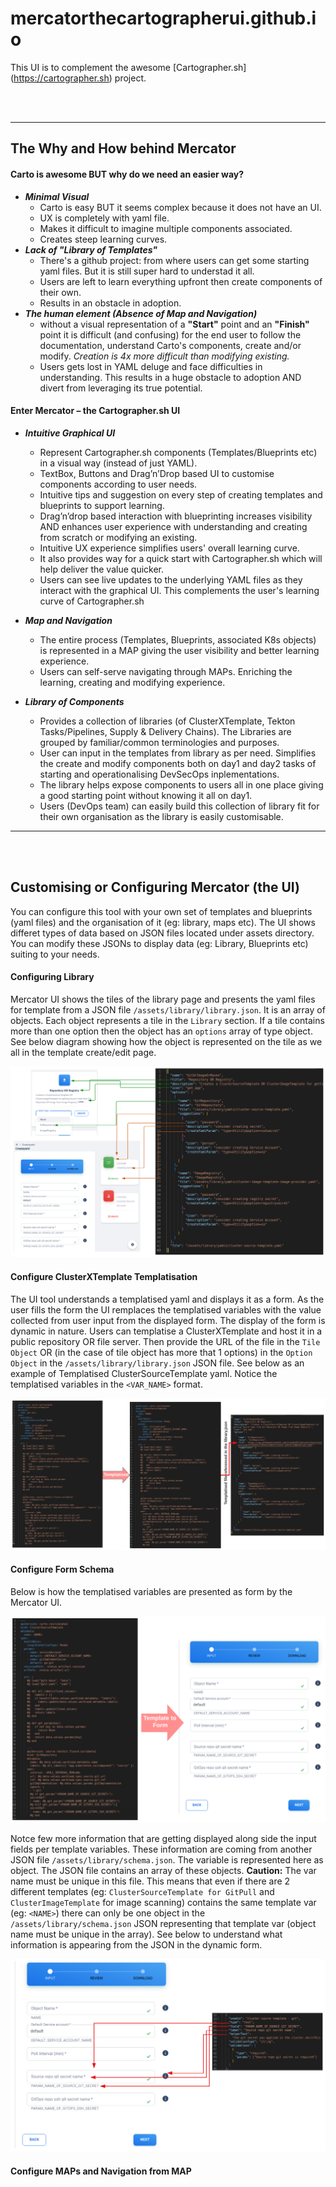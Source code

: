 # mercatorthecartographerui.github.io

This UI is to complement the awesome [Cartographer.sh] (https://cartographer.sh) project. 

<br><br>

---

## The Why and How behind Mercator

#### Carto is awesome BUT why do we need an easier way?

- ***Minimal Visual*** 
    - Carto is easy BUT it seems complex because it does not have an UI.
    - UX is completely with yaml file.
    - Makes it difficult to imagine multiple components associated.
    - Creates steep learning curves.
- ***Lack of "Library of Templates"***
    - There's a github project: from where users can get some starting yaml files. But it is still super hard to understad it all.
    - Users are left to learn everything upfront then create components of their own.
    - Results in an obstacle in adoption.
- ***The human element (Absence of Map and Navigation)***
    - without a visual representation of a **"Start"** point and an **"Finish"** point it is difficult (and confusing) for the end user to follow the documentation, understand Carto's components, create and/or modify. *Creation is 4x more difficult than modifying existing.*
    - Users gets lost in YAML deluge and face difficulties in understanding. This results in a huge obstacle to adoption AND divert from leveraging its true potential.

#### Enter Mercator – the Cartographer.sh UI

- ***Intuitive Graphical UI*** 
    - Represent Cartographer.sh components (Templates/Blueprints etc) in a visual way (instead of just YAML).
    - TextBox, Buttons and Drag’n’Drop based UI to customise components according to user needs.
    - Intuitive tips and suggestion on every step of creating templates and blueprints to support learning.
    - Drag’n’drop based interaction with blueprinting increases visibility AND enhances user experience with understanding and creating from scratch or modifying an existing. 
    - Intuitive UX experience simplifies users' overall learning curve.
    - It also provides way for a quick start with Cartographer.sh which will help deliver the value quicker.
    - Users can see live updates to the underlying YAML files as they interact with the graphical UI. This complements the user's learning curve of Cartographer.sh

- ***Map and Navigation***
    - The entire process (Templates, Blueprints, associated K8s objects) is represented in a MAP giving the user visibility and better learning experience.
    - Users can self-serve navigating through MAPs. Enriching the learning, creating and modifying experience.
- ***Library of Components***
    - Provides a collection of libraries (of ClusterXTemplate, Tekton Tasks/Pipelines, Supply & Delivery Chains). The Libraries are grouped by familiar/common terminologies and purposes.
    - User can input in the templates from library as per need. Simplifies the create and modify components both on day1 and day2 tasks of starting and operationalising DevSecOps inplementations.
    - The library helps expose components to users all in one place giving a good starting point without knowing it all on day1.
    - Users (DevOps team) can easily build this collection of library fit for their own organisation as the library is easily customisable.
---
<br><br>

## Customising or Configuring Mercator (the UI)

You can configure this tool with your own set of templates and blueprints (yaml files) and the organisation of it (eg: library, maps etc). 
The UI shows differet types of data based on JSON files located under assets directory. You can modify these JSONs to display data (eg: Library, Blueprints etc) suiting to your needs.

#### Configuring Library
Mercator UI shows the tiles of the library page and presents the yaml files for template from a JSON file `/assets/library/library.json`. It is an array of objects. Each object represents a tile in the `Library` section. If a tile contains more than one option then the object has an `options` array of type object. See below diagram showing how the object is represented on the tile as we all in the template create/edit page.

![Mercator - Configure Library](/assets/images/documentation/Mercator-Configure-Library.png "Mercator - Configure Library")

#### Configure ClusterXTemplate Templatisation
The UI tool understands a templatised yaml and displays it as a form. As the user fills the form the UI remplaces the templatised variables with the value collected from user input from the displayed form. The display of the form is dynamic in nature. Users can templatise a ClusterXTemplate and host it in a public repository OR file server. Then provide the URL of the file in the `Tile Object` OR (in the case of tile object has more that 1 options) in the `Option Object` in the `/assets/library/library.json` JSON file. See below as an example of Templatised ClusterSourceTemplate yaml. Notice the templatised variables in the `<VAR_NAME>` format.

![Mercator - Templatised YAML](/assets/images/documentation/Mercator-Templatised-YAML.png "Mercator - Templatised YAML")

#### Configure Form Schema
Below is how the templatised variables are presented as form by the Mercator UI.

![Mercator - Templatised ClusterSourceTemplate to Form](/assets/images/documentation/Mercator-Template-To-Form.png "Mercator - Templatised ClusterSourceTemplate to Form")

Notce few more information that are getting displayed along side the input fields per template variables. These information are coming from another JSON file `/assets/library/schema.json`. The variable is represented here as object. The JSON file contains an array of these objects. 
**Caution:** The var name must be unique in this file. This means that even if there are 2 different templates (eg: `ClusterSourceTemplate for GitPull` and `ClusterImageTemplate` for image scanning) contains the same template var (eg: `<NAME>`) there can only be one object in the `/assets/library/schema.json` JSON representing that template var (object name must be unique in the array). See below to understand what information is appearing from the JSON in the dynamic form.

![Mercator - Form Schema](/assets/images/documentation/Mercator-Form-Schema.png "Mercator - Form Schema")


#### Configure MAPs and Navigation from MAP


